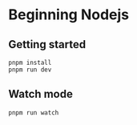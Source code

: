 # Beginning Nodejs

## Getting started

```shell
pnpm install
pnpm run dev
```

## Watch mode

```shell
pnpm run watch
```